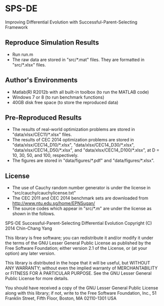 SPS-DE
======

Improving Differential Evolution with Successful-Parent-Selecting Framework

Reproduce Simulation Results
----------------------------
* Run run.m
* The raw data are stored in "src/\*.mat" files. They are formatted in "src/\*.xlsx" files.

Author's Environments
---------------------

* Matlab(R) R2012b with all built-in toolbox (to run the MATLAB code)
* Windows 7 or 8 (to run benchmark functions)
* 40GB disk free space (to store the reproduced data)

Pre-Reproduced Results
----------------------

* The results of real-world optimization problems are stored in "data/xlsx/CEC11/\*.xlsx" files.
* The results of CEC 2014 optimization problems are stored in "data/xlsx/CEC14\_D10/\*.xlsx", "data/xlsx/CEC14\_D30/\*.xlsx", "data/xlsx/CEC14\_D50/\*.xlsx", and "data/xlsx/CEC14_D100/\*.xlsx", at D = 10, 30, 50, and 100, respectively.
* The figures are stored in "data/figures/\*.pdf" and "data/figures/\*.xlsx".

License
-------

* The use of Cauchy random number generator is under the license in "src/cauchy/cauchylicense.txt"
* The CEC 2011 and CEC 2014 benchmark sets are downloaded from http://www.ntu.edu.sg/home/EPNSugan/
* The source codes which appear in "src/*.m" are under the license as shown in the follows.

SPS-DE Successful-Parent-Selecting Differential Evolution
Copyright (C) 2014 Chin-Chang Yang

This library is free software; you can redistribute it and/or
modify it under the terms of the GNU Lesser General Public
License as published by the Free Software Foundation; either
version 2.1 of the License, or (at your option) any later version.

This library is distributed in the hope that it will be useful,
but WITHOUT ANY WARRANTY; without even the implied warranty of
MERCHANTABILITY or FITNESS FOR A PARTICULAR PURPOSE.  See the GNU
Lesser General Public License for more details.

You should have received a copy of the GNU Lesser General Public
License along with this library; if not, write to the Free Software
Foundation, Inc., 51 Franklin Street, Fifth Floor, Boston, MA  02110-1301
USA
